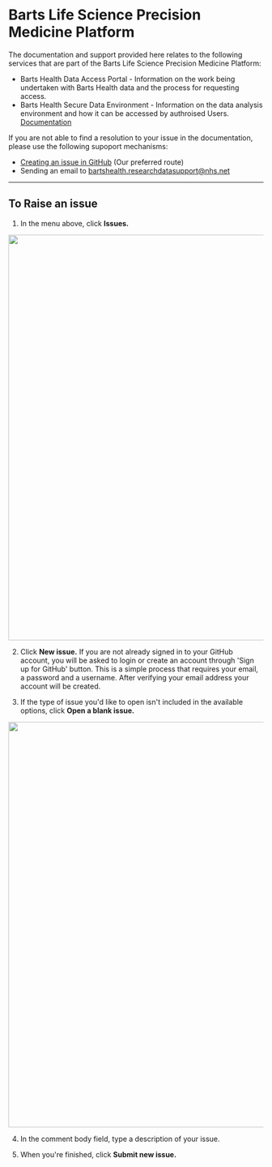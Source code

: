 # Barts Life Science Precision Medicine Platform
The documentation and support provided here relates to the following services that are part of the Barts Life Science Precision Medicine Platform:
* Barts Health Data Access Portal - Information on the work being undertaken with Barts Health data and the process for requesting access.  
* Barts Health Secure Data Environment - Information on the data analysis environment and how it can be accessed by authroised Users. [Documentation](https://github.com/Barts-Life-Science/AzureTRE/wiki/Home)

If you are not able to find a resolution to your issue in the documentation, please use the following supoport mechanisms:
* [Creating an issue in GitHub](https://github.com/Barts-Life-Science/Support/wiki/Creating-Issues) (Our preferred route)
* Sending an email to [bartshealth.researchdatasupport@nhs.net ](mailto:bartshealth.researchdatasupport@nhs.net)

***

## To Raise an issue
1. In the menu above, click **Issues.**
<img src="https://github.com/Barts-Life-Science/Support/assets/6781914/f1b66e3b-3df6-47d1-aa74-e71ee561b30e" width="800">

2. Click **New issue.** If you are not already signed in to your GitHub account, you will be asked to login or create an account through 'Sign up for GitHub' button. This is a simple process that requires your email, a password and a username. After verifying your email address your account will be created.

3. If the type of issue you'd like to open isn't included in the available options, click **Open a blank issue.**
<img src="https://github.com/Barts-Life-Science/Support/assets/6781914/85675111-39f0-4acd-8e7d-810976572f7a" width="800">

4. In the comment body field, type a description of your issue.
   
5. When you're finished, click **Submit new issue.**

